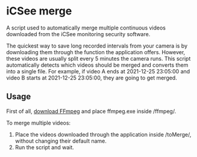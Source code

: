 # iCSee merge
A script used to automatically merge multiple continuous videos downloaded from the iCSee monitoring security software.

The quickest way to save long recorded intervals from your camera is by downloading them through the function the application offers. However, these videos are usually split every 5 minutes the camera runs. This script automatically detects which videos should be merged and converts them into a single file. For example, if video A ends at 2021-12-25 23:05:00 and video B starts at 2021-12-25 23:05:00, they are going to get merged.

## Usage
First of all, [download FFmpeg](https://www.ffmpeg.org/download.html) and place ffmpeg.exe inside /ffmpeg/.

To merge multiple videos:
1. Place the videos downloaded through the application inside /toMerge/, without changing their default name.
2. Run the script and wait.
